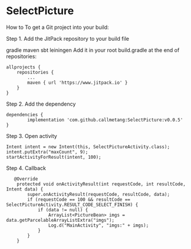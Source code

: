 # SelectPicture
How to
To get a Git project into your build:

Step 1. Add the JitPack repository to your build file

gradle
maven
sbt
leiningen
Add it in your root build.gradle at the end of repositories:

	allprojects {
		repositories {
			...
			maven { url 'https://www.jitpack.io' }
		}
	}
Step 2. Add the dependency

	dependencies {
	        implementation 'com.github.callmetang:SelectPicture:v0.0.5'
	}

Step 3. Open activity
	
	Intent intent = new Intent(this, SelectPictureActivity.class);
	intent.putExtra("maxCount", 9);
	startActivityForResult(intent, 100);

Step 4. Callback
 
	   @Override
	    protected void onActivityResult(int requestCode, int resultCode, Intent data) {
			super.onActivityResult(requestCode, resultCode, data);
			if (requestCode == 100 && resultCode == SelectPictureActivity.RESULT_CODE_SELECT_FINISH) {
				if (data != null) {
					ArrayList<PictureBean> imgs = data.getParcelableArrayListExtra("imgs");
					Log.d("MainActivity", "imgs:" + imgs); 
				}
			}
	    }
